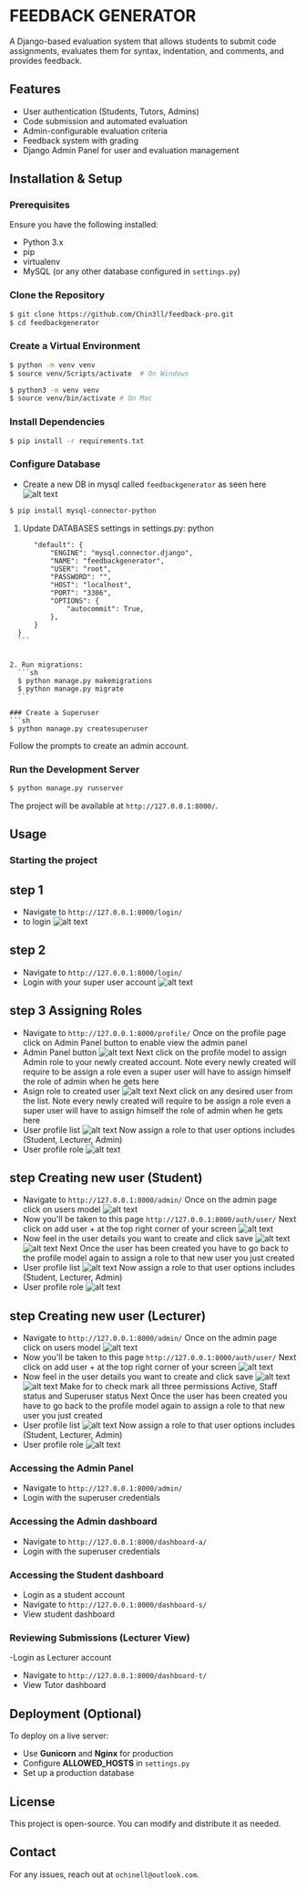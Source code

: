 # FEEDBACK GENERATOR

A Django-based evaluation system that allows students to submit code assignments, evaluates them for syntax, indentation, and comments, and provides feedback.

## Features
- User authentication (Students, Tutors, Admins)
- Code submission and automated evaluation
- Admin-configurable evaluation criteria
- Feedback system with grading
- Django Admin Panel for user and evaluation management

## Installation & Setup

### Prerequisites
Ensure you have the following installed:
- Python 3.x
- pip
- virtualenv
- MySQL (or any other database configured in `settings.py`)

### Clone the Repository
```sh
$ git clone https://github.com/Chin3ll/feedback-pro.git
$ cd feedbackgenerator
```

### Create a Virtual Environment
```sh
$ python -m venv venv
$ source venv/Scripts/activate  # On Windows
```

```sh
$ python3 -m venv venv
$ source venv/bin/activate # On Mac
```

### Install Dependencies
```sh
$ pip install -r requirements.txt
```
### Configure Database
- Create a new DB in mysql called `feedbackgenerator` as seen here ![alt text](image-13.png)
```sh 
$ pip install mysql-connector-python
```

1. Update DATABASES settings in settings.py:
    python
  ``` DATABASES = {
        "default": {
            "ENGINE": "mysql.connector.django",
            "NAME": "feedbackgenerator",
            "USER": "root",
            "PASSWORD": "",
            "HOST": "localhost",
            "PORT": "3306",
            "OPTIONS": {
                "autocommit": True,
            },
        }
    }
    ```


2. Run migrations:
    ```sh
    $ python manage.py makemigrations
    $ python manage.py migrate
    ```

### Create a Superuser
```sh
$ python manage.py createsuperuser
```
Follow the prompts to create an admin account.

### Run the Development Server
```sh
$ python manage.py runserver
```
The project will be available at `http://127.0.0.1:8000/`.

## Usage

### Starting the project
## step 1
- Navigate to `http://127.0.0.1:8000/login/`
- to login ![alt text](zreadmeimages/image-1.png)

## step 2
- Navigate to `http://127.0.0.1:8000/login/`
- Login with your super user account ![alt text](zreadmeimages/image.png)

## step 3 Assigning Roles
- Navigate to `http://127.0.0.1:8000/profile/`
Once on the profile page click on Admin Panel button to enable view the admin panel
- Admin Panel button ![alt text](zreadmeimages/image-4.png)
Next click on the profile model to assign Admin role to your newly created account.  Note every newly created will require to be assign a role even a super user will have to assign himself the role of admin when he gets here
- Asign role to created user ![alt text](zreadmeimages/image-5.png)
Next click on any desired user from the list. Note every newly created will require to be assign a role even a super user will have to assign himself the role of admin when he gets here
- User profile list ![alt text](zreadmeimages/image-11.png)
Now assign a role to that user options includes (Student, Lecturer, Admin)
- User profile role ![alt text](zreadmeimages/image-12.png)

## step Creating new user (Student)
- Navigate to `http://127.0.0.1:8000/admin/`
Once on the admin page click on users model ![alt text](zreadmeimages/image-7.png)
- Now you'll be taken to this page `http://127.0.0.1:8000/auth/user/`
Next click on add user + at the top right corner of your screen ![alt text](zreadmeimages/image-8.png)
- Now feel in the user details you want to create and click save ![alt text](zreadmeimages/image-9.png) ![alt text](zreadmeimages/image-10.png)
Next Once the user has been created you have to go back to the profile model again to assign a role to that new user you just created
- User profile list ![alt text](zreadmeimages/image-11.png)
Now assign a role to that user options includes (Student, Lecturer, Admin)
- User profile role ![alt text](zreadmeimages/image-6.png)

## step Creating new user (Lecturer)
- Navigate to `http://127.0.0.1:8000/admin/`
Once on the admin page click on users model ![alt text](zreadmeimages/image-7.png)
- Now you'll be taken to this page `http://127.0.0.1:8000/auth/user/`
Next click on add user + at the top right corner of your screen ![alt text](zreadmeimages/image-8.png)
- Now feel in the user details you want to create and click save ![alt text](zreadmeimages/image-9.png) ![alt text](zreadmeimages/image-14.png)
Make for to check mark all three permissions Active, Staff status and Superuser status
Next Once the user has been created you have to go back to the profile model again to assign a role to that new user you just created
- User profile list ![alt text](zreadmeimages/image-11.png)
Now assign a role to that user options includes (Student, Lecturer, Admin)
- User profile role ![alt text](zreadmeimages/image-6.png)

### Accessing the Admin Panel
- Navigate to `http://127.0.0.1:8000/admin/`
- Login with the superuser credentials

### Accessing the Admin dashboard
- Navigate to `http://127.0.0.1:8000/dashboard-a/`
- Login with the superuser credentials

### Accessing the Student dashboard
- Login as a student account
- Navigate to `http://127.0.0.1:8000/dashboard-s/`
- View student dashboard

### Reviewing Submissions (Lecturer View)
-Login as Lecturer account
- Navigate to `http://127.0.0.1:8000/dashboard-t/`
- View Tutor dashboard

## Deployment (Optional)
To deploy on a live server:
- Use **Gunicorn** and **Nginx** for production
- Configure **ALLOWED_HOSTS** in `settings.py`
- Set up a production database

## License
This project is open-source. You can modify and distribute it as needed.

## Contact
For any issues, reach out at `ochinell@outlook.com`.
